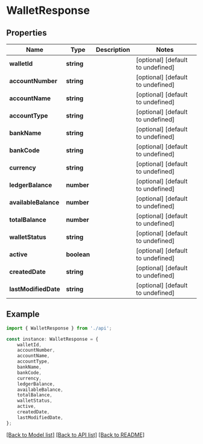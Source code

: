 # WalletResponse


## Properties

Name | Type | Description | Notes
------------ | ------------- | ------------- | -------------
**walletId** | **string** |  | [optional] [default to undefined]
**accountNumber** | **string** |  | [optional] [default to undefined]
**accountName** | **string** |  | [optional] [default to undefined]
**accountType** | **string** |  | [optional] [default to undefined]
**bankName** | **string** |  | [optional] [default to undefined]
**bankCode** | **string** |  | [optional] [default to undefined]
**currency** | **string** |  | [optional] [default to undefined]
**ledgerBalance** | **number** |  | [optional] [default to undefined]
**availableBalance** | **number** |  | [optional] [default to undefined]
**totalBalance** | **number** |  | [optional] [default to undefined]
**walletStatus** | **string** |  | [optional] [default to undefined]
**active** | **boolean** |  | [optional] [default to undefined]
**createdDate** | **string** |  | [optional] [default to undefined]
**lastModifiedDate** | **string** |  | [optional] [default to undefined]

## Example

```typescript
import { WalletResponse } from './api';

const instance: WalletResponse = {
    walletId,
    accountNumber,
    accountName,
    accountType,
    bankName,
    bankCode,
    currency,
    ledgerBalance,
    availableBalance,
    totalBalance,
    walletStatus,
    active,
    createdDate,
    lastModifiedDate,
};
```

[[Back to Model list]](../README.md#documentation-for-models) [[Back to API list]](../README.md#documentation-for-api-endpoints) [[Back to README]](../README.md)

